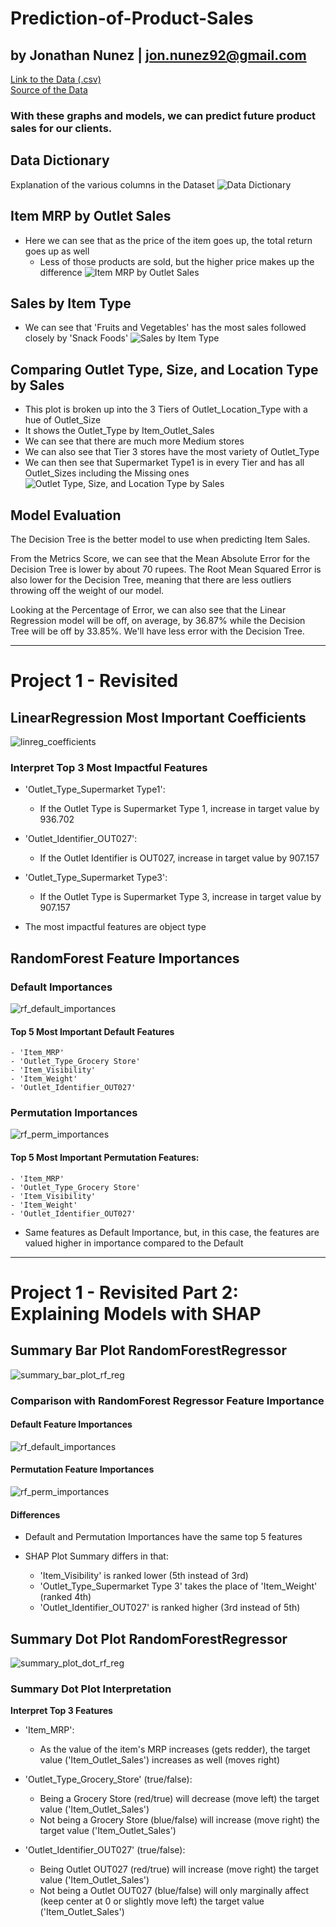 # Prediction-of-Product-Sales

by Jonathan Nunez |  jon.nunez92@gmail.com
-------------------------------------------
[Link to the Data (.csv)](https://drive.google.com/file/d/1syH81TVrbBsdymLT_jl2JIf6IjPXtSQw/view)\
[Source of the Data](https://datahack.analyticsvidhya.com/contest/practice-problem-big-mart-sales-iii/)

### With these graphs and models, we can predict future product sales for our clients.

## Data Dictionary
Explanation of the various columns in the Dataset
![Data Dictionary](https://github.com/jonnunez92/Prediction-of-Product-Sales/blob/main/Data/Data%20Dictionary%20(80%25).png)

## Item MRP by Outlet Sales
- Here we can see that as the price of the item goes up, the total return goes up as well
  - Less of those products are sold, but the higher price makes up the difference
![Item MRP by Outlet Sales](https://github.com/jonnunez92/Prediction-of-Product-Sales/blob/main/Data/Item%20MRP%20by%20Outlet%20Sales.png)

## Sales by Item Type
- We can see that 'Fruits and Vegetables' has the most sales followed closely by 'Snack Foods'
![Sales by Item Type](https://github.com/jonnunez92/Prediction-of-Product-Sales/blob/main/Data/Sales%20by%20Item%20Type.png)

## Comparing Outlet Type, Size, and Location Type by Sales
- This plot is broken up into the 3 Tiers of Outlet_Location_Type with a hue of Outlet_Size
- It shows the Outlet_Type by Item_Outlet_Sales
- We can see that there are much more Medium stores
- We can also see that Tier 3 stores have the most variety of Outlet_Type
- We can then see that Supermarket Type1 is in every Tier and has all Outlet_Sizes including the Missing ones
![Outlet Type, Size, and Location Type by Sales](https://github.com/jonnunez92/Prediction-of-Product-Sales/blob/main/Data/Comparing%20Outlet%20Type%2C%20Size%2C%20and%20Location%20Type%20by%20Sales.png)

## Model Evaluation
The Decision Tree is the better model to use when predicting Item Sales.

From the Metrics Score, we can see that the Mean Absolute Error for the Decision Tree is lower by about 70 rupees. The Root Mean Squared Error is also lower for the Decision Tree, meaning that there are less outliers throwing off the weight of our model.

Looking at the Percentage of Error, we can also see that the Linear Regression model will be off, on average, by 36.87% while the Decision Tree will be off by 33.85%. We'll have less error with the Decision Tree.
***
# Project 1 - Revisited

## LinearRegression Most Important Coefficients
![linreg_coefficients](https://github.com/jonnunez92/Prediction-of-Product-Sales/blob/main/Data/linreg_coefficients.png)

### Interpret Top 3 Most Impactful Features

- 'Outlet_Type_Supermarket Type1':
    - If the Outlet Type is Supermarket Type 1, increase in target value by 936.702
    
    
- 'Outlet_Identifier_OUT027':
    - If the Outlet Identifier is OUT027, increase in target value by 907.157
    
    
- 'Outlet_Type_Supermarket Type3':
    - If the Outlet Type is Supermarket Type 3, increase in target value by 907.157
    
    
- The most impactful features are object type

## RandomForest Feature Importances

### Default Importances
![rf_default_importances](https://github.com/jonnunez92/Prediction-of-Product-Sales/blob/main/Data/rf_default_importances.png)

#### Top 5 Most Important Default Features
    - 'Item_MRP'
    - 'Outlet_Type_Grocery Store'
    - 'Item_Visibility'
    - 'Item_Weight'
    - 'Outlet_Identifier_OUT027'

### Permutation Importances
![rf_perm_importances](https://github.com/jonnunez92/Prediction-of-Product-Sales/blob/main/Data/rf_perm_importances.png)

#### Top 5 Most Important Permutation Features:
    - 'Item_MRP'
    - 'Outlet_Type_Grocery Store'
    - 'Item_Visibility'
    - 'Item_Weight'
    - 'Outlet_Identifier_OUT027'    

- Same features as Default Importance, but, in this case, the features are valued higher in importance compared to the Default

***
# Project 1 - Revisited Part 2: Explaining Models with SHAP

## Summary Bar Plot RandomForestRegressor
![summary_bar_plot_rf_reg](https://github.com/jonnunez92/Prediction-of-Product-Sales/blob/main/Data/summary_plot_bar_rf_reg.png?raw=true)

### Comparison with RandomForest Regressor Feature Importance

#### Default Feature Importances
![rf_default_importances](https://github.com/jonnunez92/Prediction-of-Product-Sales/blob/main/Data/rf_default_importances.png)

#### Permutation Feature Importances
![rf_perm_importances](https://github.com/jonnunez92/Prediction-of-Product-Sales/blob/main/Data/rf_perm_importances.png)

#### Differences
- Default and Permutation Importances have the same top 5 features

- SHAP Plot Summary differs in that:
    - 'Item_Visibility' is ranked lower (5th instead of 3rd)
    - 'Outlet_Type_Supermarket Type 3' takes the place of 'Item_Weight' (ranked 4th)
    - 'Outlet_Identifier_OUT027' is ranked higher (3rd instead of 5th)

 ## Summary Dot Plot RandomForestRegressor
 ![summary_plot_dot_rf_reg](https://github.com/jonnunez92/Prediction-of-Product-Sales/blob/main/Data/summary_plot_dot_rf_reg.png)

 ### Summary Dot Plot Interpretation

**Interpret Top 3 Features**

- 'Item_MRP':
    - As the value of the item's MRP increases (gets redder), the target value ('Item_Outlet_Sales') increases as well (moves right)


- 'Outlet_Type_Grocery_Store' (true/false):
    - Being a Grocery Store (red/true) will decrease (move left) the target value ('Item_Outlet_Sales')
    - Not being a Grocery Store (blue/false) will increase (move right) the target value ('Item_Outlet_Sales')
    
    
- 'Outlet_Identifier_OUT027' (true/false):
    - Being Outlet OUT027 (red/true) will increase (move right) the target value ('Item_Outlet_Sales')
    - Not being a Outlet OUT027 (blue/false) will only marginally affect (keep center at 0 or slightly move left) the target value ('Item_Outlet_Sales')
